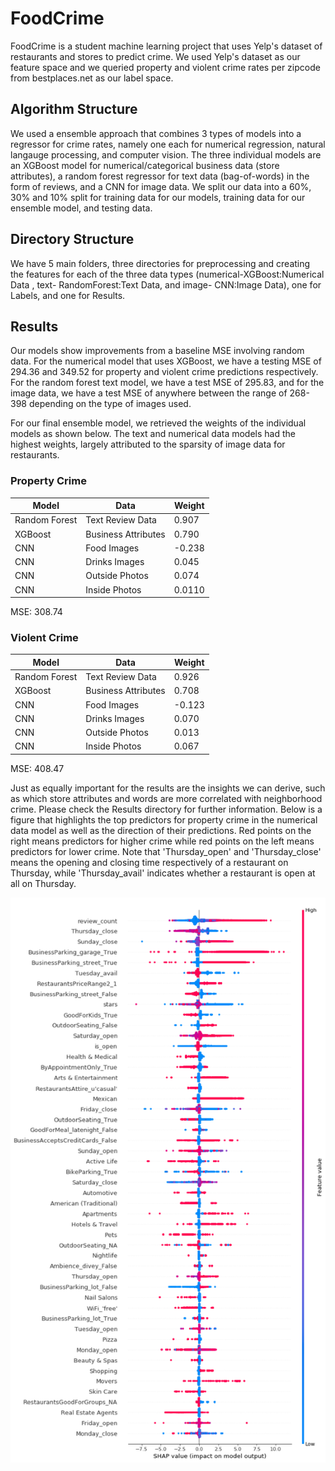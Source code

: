 # FoodCrime

FoodCrime is a student machine learning project that uses Yelp's dataset of restaurants and stores to predict crime. We used Yelp's dataset as our feature space and we queried property and violent crime rates per zipcode from bestplaces.net as our label space.

## Algorithm Structure

We used a ensemble approach that combines 3 types of models into a regressor for crime rates, namely one each for numerical regression, natural langauge processing, and computer vision. The three individual models are an XGBoost model for numerical/categorical business data (store attributes), a random forest regressor for text data (bag-of-words) in the form of reviews, and a CNN for image data. We split our data into a 60%, 30% and 10% split for training data for our models, training data for our ensemble model, and testing data.

## Directory Structure
We have 5 main folders, three directories for preprocessing and creating the features for each of the three data types (numerical-XGBoost:Numerical Data , text- RandomForest:Text Data, and image- CNN:Image Data), one for Labels, and one for Results. 

## Results
Our models show improvements from a baseline MSE involving random data. For the numerical model that uses XGBoost, we have a testing MSE of 294.36 and 349.52 for property and violent crime predictions respectively. For the random forest text model, we have a test MSE of 295.83, and for the image data, we have a test MSE of anywhere between the range of 268-398 depending on the type of images used.

For our final ensemble model, we retrieved the weights of the individual models as shown below. The text and numerical data models had the highest weights, largely attributed to the sparsity of image data for restaurants.

### Property Crime

| Model  | Data | Weight |
| ------------- | ------------- | ------------- |
| Random Forest  | Text Review Data  | 0.907 |
| XGBoost  | Business Attributes  | 0.790 |
| CNN  | Food Images  | -0.238 |
| CNN  | Drinks Images  | 0.045 |
| CNN  | Outside Photos  | 0.074 |
| CNN  | Inside Photos  | 0.0110 |

MSE: 308.74

### Violent Crime

| Model  | Data | Weight |
| ------------- | ------------- | ------------- |
| Random Forest  | Text Review Data  | 0.926 |
| XGBoost  | Business Attributes  | 0.708 |
| CNN  | Food Images  | -0.123 |
| CNN  | Drinks Images  | 0.070 |
| CNN  | Outside Photos  | 0.013 |
| CNN  | Inside Photos  | 0.067 |

MSE: 408.47

Just as equally important for the results are the insights we can derive, such as which store attributes and words are more correlated with neighborhood crime. Please check the Results directory for further information. Below is a figure that highlights the top predictors for property crime in the numerical data model as well as the direction of their predictions. Red points on the right means predictors for higher crime while red points on the left means predictors for lower crime. Note that 'Thursday_open' and 'Thursday_close' means the opening and closing time respectively of a restaurant on Thursday, while 'Thursday_avail' indicates whether a restaurant is open at all on Thursday.

![Property Crime Figure](./Results/Property_XGB.png?raw=true "Top Property Crime Predictors")